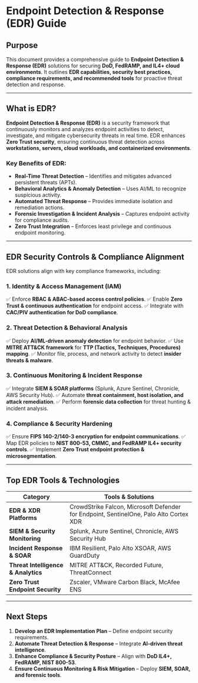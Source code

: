 # **Endpoint Detection & Response (EDR) Guide**

## **Purpose**
This document provides a comprehensive guide to **Endpoint Detection & Response (EDR)** solutions for securing **DoD, FedRAMP, and IL4+ cloud environments**. It outlines **EDR capabilities, security best practices, compliance requirements, and recommended tools** for proactive threat detection and response.

---

## **What is EDR?**
**Endpoint Detection & Response (EDR)** is a security framework that continuously monitors and analyzes endpoint activities to detect, investigate, and mitigate cybersecurity threats in real time. EDR enhances **Zero Trust security**, ensuring continuous threat detection across **workstations, servers, cloud workloads, and containerized environments**.

### **Key Benefits of EDR:**
- **Real-Time Threat Detection** – Identifies and mitigates advanced persistent threats (APTs).
- **Behavioral Analytics & Anomaly Detection** – Uses AI/ML to recognize suspicious activity.
- **Automated Threat Response** – Provides immediate isolation and remediation actions.
- **Forensic Investigation & Incident Analysis** – Captures endpoint activity for compliance audits.
- **Zero Trust Integration** – Enforces least privilege and continuous endpoint monitoring.

---

## **EDR Security Controls & Compliance Alignment**
EDR solutions align with key compliance frameworks, including:

### **1. Identity & Access Management (IAM)**
✅ Enforce **RBAC & ABAC-based access control policies**.
✅ Enable **Zero Trust & continuous authentication** for endpoint access.
✅ Integrate with **CAC/PIV authentication for DoD compliance**.

### **2. Threat Detection & Behavioral Analysis**
✅ Deploy **AI/ML-driven anomaly detection** for endpoint behavior.
✅ Use **MITRE ATT&CK framework** for **TTP (Tactics, Techniques, Procedures) mapping**.
✅ Monitor file, process, and network activity to detect **insider threats & malware**.

### **3. Continuous Monitoring & Incident Response**
✅ Integrate **SIEM & SOAR platforms** (Splunk, Azure Sentinel, Chronicle, AWS Security Hub).
✅ Automate **threat containment, host isolation, and attack remediation**.
✅ Perform **forensic data collection** for threat hunting & incident analysis.

### **4. Compliance & Security Hardening**
✅ Ensure **FIPS 140-2/140-3 encryption for endpoint communications**.
✅ Map EDR policies to **NIST 800-53, CMMC, and FedRAMP IL4+ security controls**.
✅ Implement **Zero Trust endpoint protection & microsegmentation**.

---

## **Top EDR Tools & Technologies**
| **Category** | **Tools & Solutions** |
|-------------|-----------------------|
| **EDR & XDR Platforms** | CrowdStrike Falcon, Microsoft Defender for Endpoint, SentinelOne, Palo Alto Cortex XDR |
| **SIEM & Security Monitoring** | Splunk, Azure Sentinel, Chronicle, AWS Security Hub |
| **Incident Response & SOAR** | IBM Resilient, Palo Alto XSOAR, AWS GuardDuty |
| **Threat Intelligence & Analytics** | MITRE ATT&CK, Recorded Future, ThreatConnect |
| **Zero Trust Endpoint Security** | Zscaler, VMware Carbon Black, McAfee ENS |

---

## **Next Steps**
1. **Develop an EDR Implementation Plan** – Define endpoint security requirements.
2. **Automate Threat Detection & Response** – Integrate **AI-driven threat intelligence**.
3. **Enhance Compliance & Security Posture** – Align with **DoD IL4+, FedRAMP, NIST 800-53**.
4. **Ensure Continuous Monitoring & Risk Mitigation** – Deploy **SIEM, SOAR, and forensic tools**.
